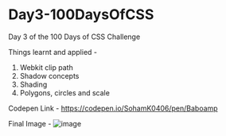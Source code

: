 # Day3-100DaysOfCSS
Day 3 of the 100 Days of CSS Challenge

Things learnt and applied -

1) Webkit clip path
2) Shadow concepts
3) Shading
4) Polygons, circles and scale


Codepen Link - https://codepen.io/SohamK0406/pen/Baboamp

Final Image - ![image](https://github.com/06-glitch/Day3-100DaysOfCSS/assets/62333051/c5c61f4a-b7d0-44f4-8510-0a6857ecc4ca)


